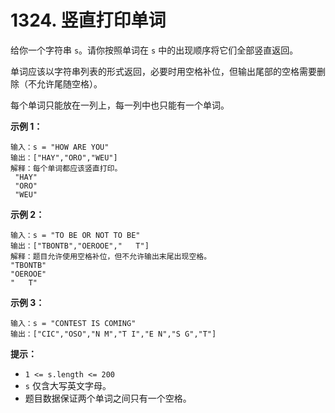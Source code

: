 # 1324. 竖直打印单词

给你一个字符串 `s`。请你按照单词在 `s` 中的出现顺序将它们全部竖直返回。

单词应该以字符串列表的形式返回，必要时用空格补位，但输出尾部的空格需要删除（不允许尾随空格）。

每个单词只能放在一列上，每一列中也只能有一个单词。

**示例 1：**

```()
输入：s = "HOW ARE YOU"
输出：["HAY","ORO","WEU"]
解释：每个单词都应该竖直打印。 
 "HAY"
 "ORO"
 "WEU"
```

**示例 2：**

```()
输入：s = "TO BE OR NOT TO BE"
输出：["TBONTB","OEROOE","   T"]
解释：题目允许使用空格补位，但不允许输出末尾出现空格。
"TBONTB"
"OEROOE"
"   T"
```

**示例 3：**

```()
输入：s = "CONTEST IS COMING"
输出：["CIC","OSO","N M","T I","E N","S G","T"]
```

**提示：**

- `1 <= s.length <= 200`
- `s` 仅含大写英文字母。
- 题目数据保证两个单词之间只有一个空格。
